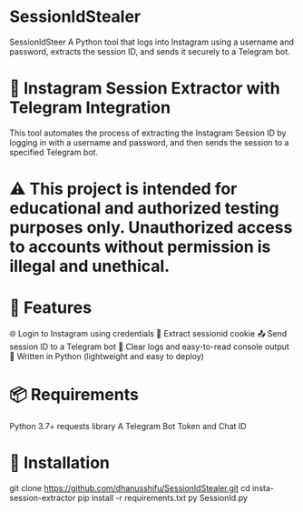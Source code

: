 # SessionIdStealer
SessionIdSteer A Python tool that logs into Instagram using a username and password, extracts the session ID, and sends it securely to a Telegram bot.

# 📸 Instagram Session Extractor with Telegram Integration
This tool automates the process of extracting the Instagram Session ID by logging in with a username and password, and then sends the session to a specified Telegram bot.

# ⚠️ This project is intended for educational and authorized testing purposes only. Unauthorized access to accounts without permission is illegal and unethical.

# 🚀 Features
🌐 Login to Instagram using credentials
🔐 Extract sessionid cookie
📤 Send session ID to a Telegram bot
🧾 Clear logs and easy-to-read console output
🐍 Written in Python (lightweight and easy to deploy)
# 📦 Requirements
Python 3.7+
requests library
A Telegram Bot Token and Chat ID
# 📁 Installation
git clone https://github.com/dhanusshifu/SessionIdStealer.git
cd insta-session-extractor
pip install -r requirements.txt
py SessionId.py
